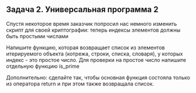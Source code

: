 ## Задача 2. Универсальная программа 2
Спустя некоторое время заказчик попросил нас немного изменить скрипт для своей криптографии: теперь индексы элементов должны быть простыми числами

Напишите функцию, которая возвращает список из элементов итерируемого объекта (котрежа, строки, списка, словаря), у которых индекс - это простое число. Для проверки на простое число напишите отдельную функцию is_prime

Дополнительно: сделайте так, чтобы основная функция состояла только из оператора return и при этом также возвращала список.
